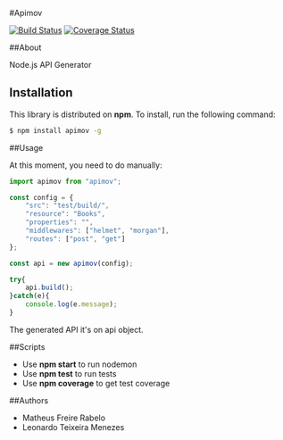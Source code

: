 #Apimov

[![Build Status](https://travis-ci.org/matheusrabelo/Apimov.svg?branch=master)](https://travis-ci.org/matheusrabelo/Apimov) [![Coverage Status](https://coveralls.io/repos/github/matheusrabelo/Apimov/badge.svg?branch=master)](https://coveralls.io/github/matheusrabelo/Apimov?branch=master)

##About

Node.js API Generator


## Installation

This library is distributed on **npm**. To install, run the following command:

``` sh
$ npm install apimov -g
```

##Usage

At this moment, you need to do manually:

```javascript
import apimov from "apimov";

const config = {
    "src": "test/build/",
    "resource": "Books",
    "properties": "",
    "middlewares": ["helmet", "morgan"],
    "routes": ["post", "get"]
};

const api = new apimov(config);

try{
    api.build();
}catch(e){
    console.log(e.message);
}
```

The generated API it's on api object.

##Scripts
- Use **npm start** to run nodemon
- Use **npm test** to run tests
- Use **npm coverage** to get test coverage

##Authors
- Matheus Freire Rabelo
- Leonardo Teixeira Menezes